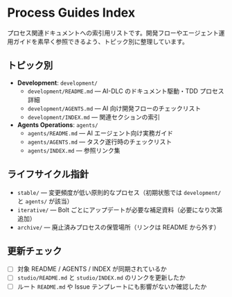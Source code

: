 # Process Guides Index

プロセス関連ドキュメントへの索引用リストです。開発フローやエージェント運用ガイドを素早く参照できるよう、トピック別に整理しています。

## トピック別
- **Development**: `development/`
  - `development/README.md` — AI-DLC のドキュメント駆動・TDD プロセス詳細
  - `development/AGENTS.md` — AI 向け開発フローのチェックリスト
  - `development/INDEX.md` — 関連セクションの索引
- **Agents Operations**: `agents/`
  - `agents/README.md` — AI エージェント向け実務ガイド
  - `agents/AGENTS.md` — タスク遂行時のチェックリスト
  - `agents/INDEX.md` — 参照リンク集

## ライフサイクル指針
- `stable/` — 変更頻度が低い原則的なプロセス（初期状態では `development/` と `agents/` が該当）
- `iterative/` — Bolt ごとにアップデートが必要な補足資料（必要になり次第追加）
- `archive/` — 廃止済みプロセスの保管場所（リンクは README から外す）

## 更新チェック
- [ ] 対象 README / AGENTS / INDEX が同期されているか
- [ ] `studio/README.md` と `studio/INDEX.md` のリンクを更新したか
- [ ] ルート `README.md` や Issue テンプレートにも影響がないか確認したか
